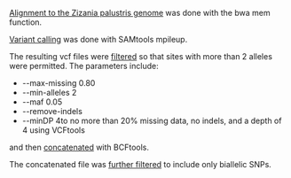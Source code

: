 [Alignment to the Zizania palustris genome](run_bwa.sh) was done with the bwa mem function.

[Variant calling](scythe_mpileup.sh) was done with SAMtools mpileup.

The resulting vcf files were [filtered](filter_with_vcftools_incl_non_biallelic_snps.sh) so that sites with more than 2 alleles were permitted. The parameters include:
* --max-missing 0.80
* --min-alleles 2 
* --maf 0.05 
* --remove-indels 
* --minDP 4to no more than 20% missing data, no indels, and a depth of 4 using VCFtools

and then [concatenated](concat_filtered_vcfs.sh) with BCFtools.

The concatenated file was [further filtered](filter_biallelic_only.sh) to include only biallelic SNPs.
